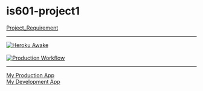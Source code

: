 # is601-project1

[Project_Requirement](/Porject_Requirement.md) <hr>

[![Heroku Awake](https://github.com/ChiaLinz/is601-project1/actions/workflows/heroku_awake_prod.yml/badge.svg)](https://github.com/ChiaLinz/is601-project1/actions/workflows/heroku_awake_prod.yml)
<br><br>
[![Production Workflow](https://github.com/ChiaLinz/is601-project1/actions/workflows/prod.yml/badge.svg)](https://github.com/ChiaLinz/is601-project1/actions/workflows/prod.yml)

<hr>

[My Production App](https://chia-lin-heroku-prod.herokuapp.com/) <br>
[My Development App](https://chia-lin-heroku-dev.herokuapp.com/)
